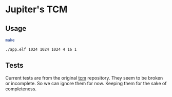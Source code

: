 # Jupiter's TCM

## Usage
```bash
make

./app.elf 1024 1024 1024 4 16 1
```

## Tests
Current tests are from the original [tcm](https://gitee.com/bianbu-linux/tcm/tree/bl-v2.0.y) repository. They seem to be broken or incomplete. So we can ignore them for now. Keeping them for the sake of completeness.
